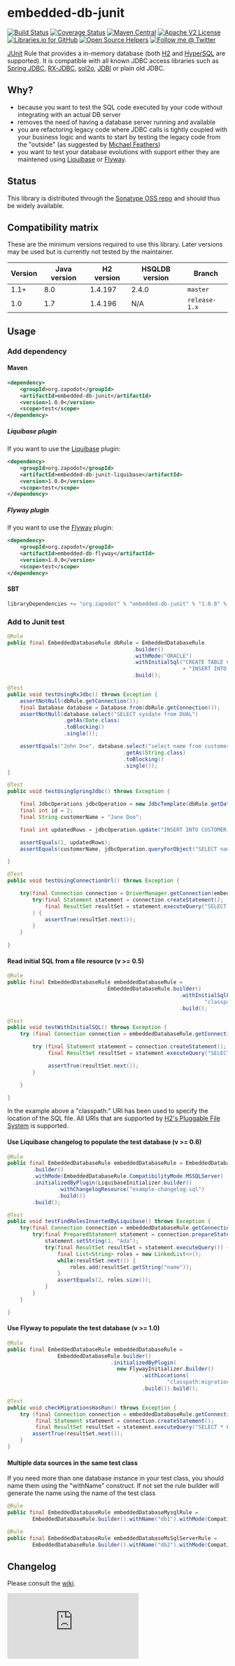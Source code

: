 embedded-db-junit
=================

[![Build Status](https://travis-ci.org/zapodot/embedded-db-junit.svg)](https://travis-ci.org/zapodot/embedded-db-junit)
[![Coverage Status](https://coveralls.io/repos/github/zapodot/embedded-db-junit/badge.svg?branch=master)](https://coveralls.io/github/zapodot/embedded-db-junit?branch=master)
[![Maven Central](https://img.shields.io/maven-central/v/org.zapodot/embedded-db-junit.svg)](https://search.maven.org/#search%7Cgav%7C1%7Cg%3A%22org.zapodot%22%20AND%20a%3A%22embedded-db-junit%22)
[![Apache V2 License](http://img.shields.io/badge/license-Apache%20V2-blue.svg)](//github.com/zapodot/embedded-db-junit/blob/master/LICENSE)
[![Libraries.io for GitHub](https://img.shields.io/librariesio/github/zapodot/embedded-db-junit.svg)](https://libraries.io/github/zapodot/embedded-db-junit)
[![Open Source Helpers](https://www.codetriage.com/zapodot/embedded-db-junit/badges/users.svg)](https://www.codetriage.com/zapodot/embedded-db-junit)
[![Follow me @ Twitter](https://img.shields.io/twitter/follow/zapodot.svg?style=social&label=Follow)](https://twitter.com/intent/follow?screen_name=zapodot)

[JUnit](http://junit.org/) Rule that provides a in-memory database (both [H2](http://www.h2database.com/) and [HyperSQL](http://hsqldb.org) are supported). It is compatible with all known JDBC access libraries such as [Spring JDBC](http://docs.spring.io/spring/docs/current/spring-framework-reference/html/jdbc.html#jdbc-introduction), [RX-JDBC](//github.com/davidmoten/rxjava-jdbc), [sql2o](http://www.sql2o.org/), [JDBI](http://jdbi.org/) or plain old JDBC.

## Why?
* because you want to test the SQL code executed by your code without integrating with an actual DB server
* removes the need of having a database server running and available
* you are refactoring legacy code where JDBC calls is tightly coupled with your business logic and wants to start by testing the legacy code from the "outside" (as suggested by [Michael Feathers](http://www.informit.com/store/working-effectively-with-legacy-code-9780131177055?aid=15d186bd-1678-45e9-8ad3-fe53713e811b))
* you want to test your database evolutions with support either they are maintened using  [Liquibase](./embedded-db-junit-liquibase/) or [Flyway](./embedded-db-junit-flyway/).

## Status
This library is distributed through the [Sonatype OSS repo](https://oss.sonatype.org/) and should thus be widely available.

## Compatibility matrix
These are the minimum versions required to use this library. Later versions may be used but is currently not tested by the maintainer.

| Version | Java version | H2 version | HSQLDB version | Branch        |
| ------- | ------------ | ---------- | -------------- | ------------- |
| 1.1+    | 8.0          | 1.4.197    | 2.4.0          | `master`      |
| 1.0     | 1.7          | 1.4.196    | N/A            | `release-1.x` |

## Usage

### Add dependency
#### Maven
```xml
<dependency>
    <groupId>org.zapodot</groupId>
    <artifactId>embedded-db-junit</artifactId>
    <version>1.0.0</version>
    <scope>test</scope>
</dependency>
```

##### Liquibase plugin
If you want to use the [Liquibase](//github.com/zapodot/embedded-db-junit/tree/master/embedded-db-junit-liquibase) plugin:
```xml
<dependency>
    <groupId>org.zapodot</groupId>
    <artifactId>embedded-db-junit-liquibase</artifactId>
    <version>1.0.0</version>
    <scope>test</scope>
</dependency>
```
##### Flyway plugin
If you want to use the [Flyway](//github.com/zapodot/embedded-db-junit/tree/master/embedded-db-flyway) plugin:
```xml
<dependency>
    <groupId>org.zapodot</groupId>
    <artifactId>embedded-db-flyway</artifactId>
    <version>1.0.0</version>
    <scope>test</scope>
</dependency>
```

#### SBT
```scala
libraryDependencies += "org.zapodot" % "embedded-db-junit" % "1.0.0" % "test"
```

### Add to Junit test
```java
@Rule
public final EmbeddedDatabaseRule dbRule = EmbeddedDatabaseRule
                                        .builder()
                                        .withMode("ORACLE")
                                        .withInitialSql("CREATE TABLE Customer(id INTEGER PRIMARY KEY, name VARCHAR(512)); "
                                                        + "INSERT INTO CUSTOMER(id, name) VALUES (1, 'John Doe')")
                                        .build();

@Test
public void testUsingRxJdbc() throws Exception {
    assertNotNull(dbRule.getConnection());
    final Database database = Database.from(dbRule.getConnection());
    assertNotNull(database.select("SELECT sysdate from DUAL")
                  .getAs(Date.class)
                  .toBlocking()
                  .single());

    assertEquals("John Doe", database.select("select name from customer where id=1")
                                     .getAs(String.class)
                                     .toBlocking()
                                     .single());
}

@Test
public void testUsingSpringJdbc() throws Exception {

    final JdbcOperations jdbcOperation = new JdbcTemplate(dbRule.getDataSource());
    final int id = 2;
    final String customerName = "Jane Doe";

    final int updatedRows = jdbcOperation.update("INSERT INTO CUSTOMER(id, name) VALUES(?,?)", id, customerName);

    assertEquals(1, updatedRows);
    assertEquals(customerName, jdbcOperation.queryForObject("SELECT name from CUSTOMER where id = ?", String.class, id));

}

@Test
public void testUsingConnectionUrl() throws Exception {

    try(final Connection connection = DriverManager.getConnection(embeddedDatabaseRule.getConnectionJdbcUrl())) {
        try(final Statement statement = connection.createStatement();
            final ResultSet resultSet = statement.executeQuery("SELECT * from CUSTOMER")
        ) {
            assertTrue(resultSet.next());
        }
    }

}

```

#### Read initial SQL from a file resource (v >= 0.5)
```java
@Rule
public final EmbeddedDatabaseRule embeddedDatabaseRule = 
                                EmbeddedDatabaseRule.builder()
                                                       .withInitialSqlFromResource(
                                                               "classpath:initial.sql")
                                                       .build();

@Test
public void testWithInitialSQL() throws Exception {
    try (final Connection connection = embeddedDatabaseRule.getConnection()) {

        try (final Statement statement = connection.createStatement();
             final ResultSet resultSet = statement.executeQuery("SELECT * from PEOPLE")) {

             assertTrue(resultSet.next());
        }

    }

}
```
In the example above a "classpath:" URI has been used to specify the location of the SQL file. All URIs that are supported by [H2's Pluggable File System](http://www.h2database.com/html/advanced.html#file_system) is supported.

#### Use Liquibase changelog to populate the test database (v >= 0.6)
```java
@Rule
public final EmbeddedDatabaseRule embeddedDatabaseRule = EmbeddedDatabaseRule
        .builder()
        .withMode(EmbeddedDatabaseRule.CompatibilityMode.MSSQLServer)
        .initializedByPlugin(LiquibaseInitializer.builder()
                .withChangelogResource("example-changelog.sql")
                .build())
        .build();

@Test
public void testFindRolesInsertedByLiquibase() throws Exception {
    try(final Connection connection = embeddedDatabaseRule.getConnection()) {
        try(final PreparedStatement statement = connection.prepareStatement("Select * FROM ROLE r INNER JOIN USERROLE ur on r.ID = ur.ROLE_ID INNER JOIN USER u on ur.USER_ID = u.ID where u.NAME = ?")) {
            statement.setString(1, "Ada");
            try(final ResultSet resultSet = statement.executeQuery()) {
                final List<String> roles = new LinkedList<>();
                while(resultSet.next()) {
                    roles.add(resultSet.getString("name"));
                }
                assertEquals(2, roles.size());
            }
        }
    }

}
```
#### Use Flyway to populate the test database (v >= 1.0)
```java
@Rule
public final EmbeddedDatabaseRule embeddedDatabaseRule = 
                EmbeddedDatabaseRule.builder()
                                 .initializedByPlugin(
                                   new FlywayInitializer.Builder()
                                           .withLocations(
                                                   "classpath:migrations/")
                                           .build()).build();

@Test
public void checkMigrationsHasRun() throws Exception {
    try (final Connection connection = embeddedDatabaseRule.getConnection();
         final Statement statement = connection.createStatement();
         final ResultSet resultSet = statement.executeQuery("SELECT * FROM USER")) {
        assertTrue(resultSet.next());
    }
}
```

#### Multiple data sources in the same test class
If you need more than one database instance in your test class, you should name them using the "withName" construct.
If not set the rule builder will generate the name using the name of the test class
```java
@Rule
public final EmbeddedDatabaseRule embeddedDatabaseMysqlRule =
        EmbeddedDatabaseRule.builder().withName("db1").withMode(CompatibilityMode.MySQL).build();

@Rule
public final EmbeddedDatabaseRule embeddedDatabaseMsSqlServerRule =
        EmbeddedDatabaseRule.builder().withName("db2").withMode(CompatibilityMode.MSSQLServer).build();
```
## Changelog
Please consult the [wiki](//github.com/zapodot/embedded-db-junit/wiki/Changelog).

[![Analytics](https://ga-beacon.appspot.com/UA-58568779-1/embedded-db-junit/README.md)](https://github.com/igrigorik/ga-beacon)

